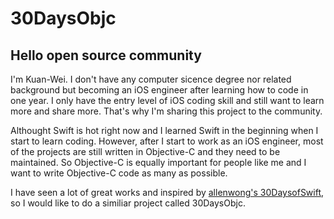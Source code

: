 # 30DaysObjc

## Hello open source community

I'm Kuan-Wei. I don't have any computer sicence degree nor related background but becoming an iOS engineer after learning how to code in one year.
I only have the entry level of iOS coding skill and still want to learn more and share more. That's why I'm sharing this project to the community.

Althought Swift is hot right now and I learned Swift in the beginning when I start to learn coding. However, after I start to work as an iOS engineer, most of the projects are still written in Objective-C and they need to be maintained. So Objective-C is equally important for people like me and I want to write Objective-C code as many as possible.

I have seen a lot of great works and inspired by [allenwong's 30DaysofSwift](https://github.com/allenwong/30DaysofSwift), so I would like to do a similiar project called 30DaysObjc.
